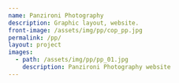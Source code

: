 ```yaml
---
name: Panzironi Photography
description: Graphic layout, website.
front-image: /assets/img/pp/cop_pp.jpg
permalink: /pp/
layout: project
images:
  - path: /assets/img/pp/pp_01.jpg
    description: Panzironi Photography website
---
```

